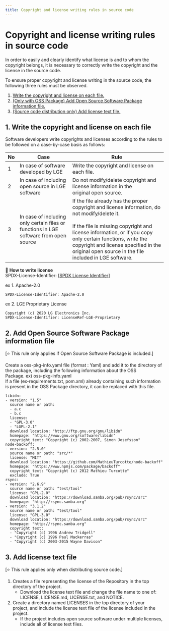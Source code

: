 ```yaml
---
title: Copyright and license writing rules in source code
---
```


# Copyright and license writing rules in source code

In order to easily and clearly identify what license is and to whom the copyright belongs, it is necessary to correctly write the copyright and the license in the source code.

To ensure proper copyright and license writing in the source code, the following three rules must be observed.    
1. [Write the copyright and license on each file.](#-1-write-the-copyright-and-license-on-each-file)
2. [(Only with OSS Package) Add Open Source Software Package information file.](#2-add-open-source-software-package-information-file)
3. [(Source code distribution only) Add license text file.](#3-add-license-text-file)

## 1. Write the copyright and license on each file
Software developers write copyrights and licenses according to the rules to be followed on a case-by-case basis as follows:

| No  | Case | Rule |
| ------------- | ------------- | ------------- |
| 1 | In case of software developed by LGE | Write the copyright and license on each file. | 
| 2 | In case of including open source in LGE software |Do not modify/delete copyright and license information in the original open source.| 
| 3 | In case of including only certain files or functions in LGE software from open source | If the file already has the proper copyright and license information, do not modify/delete it. <br><br> If the file is missing copyright and license information, or if you copy only certain functions, write the copyright and license specified in the original open source in the file included in LGE software. |  

💁 **How to write license**    
SPDX-License-Identifier: [[SPDX License Identifier](https://spdx.org/licenses/)]  

ex 1. Apache-2.0
```
SPDX-License-Identifier: Apache-2.0
```

ex 2. LGE Proprietary License     
```
Copyright (c) 2020 LG Electronics Inc.    
SPDX-License-Identifier: LicenseRef-LGE-Proprietary       
```

## 2. Add Open Source Software Package information file
[⭐ This rule only applies if Open Source Software Package is included.]

Create a oss-pkg-info.yaml file (format : Yaml) and add it to the directory of the package, including the following information about the OSS Package. ex) oss-pkg-info.yaml    
If a file (ex-requirements.txt, pom.xml) already containing such information is present in the OSS Package directory, it can be replaced with this file.

```
libidn:
- version: "1.5"
  source name or path:
  - a.c
  - b.c
  license:
  - "GPL-3.0"
  - "LGPL-2.1"
  download location: "http://ftp.gnu.org/gnu/libidn"
  homepage: "https://www.gnu.org/software/libidn"
  copyright text: "Copyright (c) 2002-2007, Simon Josefsson"
node-backoff:
- version: "2.5.0"
  source name or path: "src/*"
  license: "MIT"
  download location: "https://github.com/MathieuTurcotte/node-backoff"
  homepage: "https://www.npmjs.com/package/backoff"
  copyright text: "Copyright (c) 2012 Mathieu Turcotte"
  exclude: True
rsync:
- version: "2.6.9"
  source name or path: "test/tool"
  license: "GPL-2.0"
  download location: "https://download.samba.org/pub/rsync/src"
  homepage: "http://rsync.samba.org"
- version: "3.1.2"
  source name or path: "test/tool"
  license: "GPL-3.0"
  download location: "https://download.samba.org/pub/rsync/src"
  homepage: "http://rsync.samba.org"
  copyright text:
  - "Copyright (c) 1996 Andrew Tridgell"
  - "Copyright (c) 1996 Paul Mackerras"
  - "Copyright (c) 2003-2015 Wayne Davison"
```

## 3. Add license text file
[⭐ This rule applies only when distributing source code.]

1. Creates a file representing the license of the Repository in the top directory of the project.
    - Download the license text file and change the file name to one of: LICENSE, LICENSE.md, LICENSE.txt, and NOTICE.
2. Create a directory named LICENSES in the top directory of your project, and include the license text file of the license included in the project.
    - If the project includes open source software under multiple licenses, include all of license text files.

